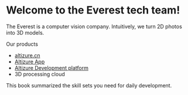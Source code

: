 # Welcome to the Everest tech team!

The Everest is a computer vision company. Intuitively, we turn 2D photos into 3D models.

Our products

* [altizure.cn](/altizure.cn)
* [Altizure App](https://itunes.apple.com/us/app/altizure/id1018791616)
* [Altizure Development platform](https://developers.altizure.cn/)
* 3D processing cloud

This book summarized the skill sets you need for daily development.





